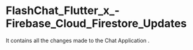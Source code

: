 # FlashChat_Flutter_x_-Firebase_Cloud_Firestore_Updates
It contains all the changes made to the Chat Application  .
